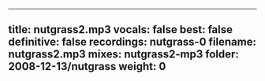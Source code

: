 
---
title: nutgrass2.mp3
vocals: false
best: false
definitive: false
recordings: nutgrass-0
filename: nutgrass2.mp3
mixes: nutgrass2-mp3
folder: 2008-12-13/nutgrass
weight: 0
---
